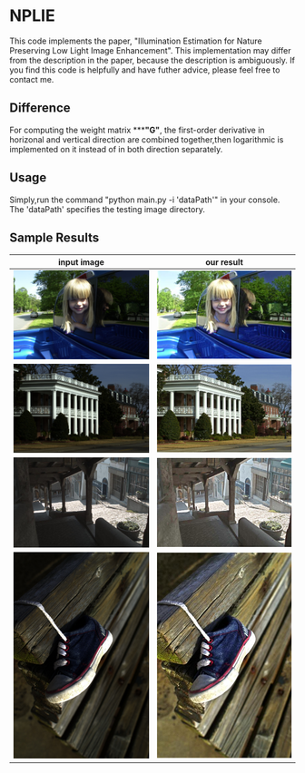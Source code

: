 # NPLIE
This code implements the paper, "Illumination Estimation for Nature Preserving Low Light Image Enhancement". This implementation may differ from the description in the paper, because the description is ambiguously. If you find this code is helpfully and have futher advice, please feel free to contact me.

## Difference
For computing the weight matrix *****"G"**, the first-order derivative in horizonal and vertical direction are combined together,then logarithmic is implemented on it instead of in both direction separately.

## Usage
Simply,run the command "python main.py -i 'dataPath'" in your console. The 'dataPath' specifies the testing image directory.


## Sample Results
input image|our result
----|-----
![4ori](https://github.com/DavidQiuChao/NPLIE/blob/main/figs/4.bmp)|![4](https://github.com/DavidQiuChao/NPLIE/blob/main/figs/4.jpg)
![6ori](https://github.com/DavidQiuChao/NPLIE/blob/main/figs/6.bmp)|![6](https://github.com/DavidQiuChao/NPLIE/blob/main/figs/6.jpg)
![7ori](https://github.com/DavidQiuChao/NPLIE/blob/main/figs/7.bmp)|![7](https://github.com/DavidQiuChao/NPLIE/blob/main/figs/7.jpg)
![9ori](https://github.com/DavidQiuChao/NPLIE/blob/main/figs/9.bmp)|![9](https://github.com/DavidQiuChao/NPLIE/blob/main/figs/9.jpg)
